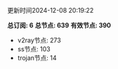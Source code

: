 更新时间2024-12-08 20:19:22

**总订阅: 6**
**总节点: 639**
**有效节点: 390**
- v2ray节点: 273
- ss节点: 103
- trojan节点: 14
